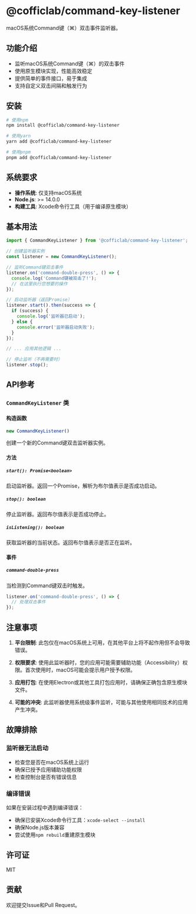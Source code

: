 # @cofficlab/command-key-listener

macOS系统Command键（⌘）双击事件监听器。

## 功能介绍

- 监听macOS系统Command键（⌘）的双击事件
- 使用原生模块实现，性能高效稳定
- 提供简单的事件接口，易于集成
- 支持自定义双击间隔和触发行为

## 安装

```bash
# 使用npm
npm install @cofficlab/command-key-listener

# 使用yarn
yarn add @cofficlab/command-key-listener

# 使用pnpm
pnpm add @cofficlab/command-key-listener
```

## 系统要求

- **操作系统**: 仅支持macOS系统
- **Node.js**: >= 14.0.0
- **构建工具**: Xcode命令行工具（用于编译原生模块）

## 基本用法

```typescript
import { CommandKeyListener } from '@cofficlab/command-key-listener';

// 创建监听器实例
const listener = new CommandKeyListener();

// 监听Command键双击事件
listener.on('command-double-press', () => {
  console.log('Command键被双击了!');
  // 在这里执行您想要的操作
});

// 启动监听器（返回Promise）
listener.start().then(success => {
  if (success) {
    console.log('监听器已启动');
  } else {
    console.error('监听器启动失败');
  }
});

// ... 应用其他逻辑 ...

// 停止监听（不再需要时）
listener.stop();
```

## API参考

### `CommandKeyListener` 类

#### 构造函数

```typescript
new CommandKeyListener()
```

创建一个新的Command键双击监听器实例。

#### 方法

##### `start(): Promise<boolean>`

启动监听器。返回一个Promise，解析为布尔值表示是否成功启动。

##### `stop(): boolean`

停止监听器。返回布尔值表示是否成功停止。

##### `isListening(): boolean`

获取监听器的当前状态。返回布尔值表示是否正在监听。

#### 事件

##### `command-double-press`

当检测到Command键双击时触发。

```typescript
listener.on('command-double-press', () => {
  // 处理双击事件
});
```

## 注意事项

1. **平台限制**: 此包仅在macOS系统上可用，在其他平台上将不起作用但不会导致错误。

2. **权限要求**: 使用此监听器时，您的应用可能需要辅助功能（Accessibility）权限。首次使用时，macOS可能会提示用户授予权限。

3. **应用打包**: 在使用Electron或其他工具打包应用时，请确保正确包含原生模块文件。

4. **可能的冲突**: 此监听器使用系统级事件监听，可能与其他使用相同技术的应用产生冲突。

## 故障排除

### 监听器无法启动

- 检查您是否在macOS系统上运行
- 确保已授予应用辅助功能权限
- 检查控制台是否有错误信息

### 编译错误

如果在安装过程中遇到编译错误：

- 确保已安装Xcode命令行工具：`xcode-select --install`
- 确保Node.js版本兼容
- 尝试使用`npm rebuild`重建原生模块

## 许可证

MIT

## 贡献

欢迎提交Issue和Pull Request。 